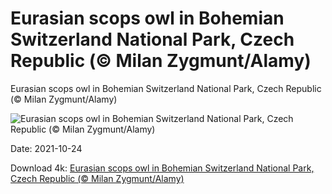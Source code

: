 # Eurasian scops owl in Bohemian Switzerland National Park, Czech Republic (© Milan Zygmunt/Alamy)

Eurasian scops owl in Bohemian Switzerland National Park, Czech Republic (© Milan Zygmunt/Alamy)

![Eurasian scops owl in Bohemian Switzerland National Park, Czech Republic (© Milan Zygmunt/Alamy)](https://bing.com/th?id=OHR.ScopsOwl_EN-US4553071921_UHD.jpg&w=1024&h=576)

Date: 2021-10-24

Download 4k: [Eurasian scops owl in Bohemian Switzerland National Park, Czech Republic (© Milan Zygmunt/Alamy)](https://bing.com/th?id=OHR.ScopsOwl_EN-US4553071921_UHD.jpg)

